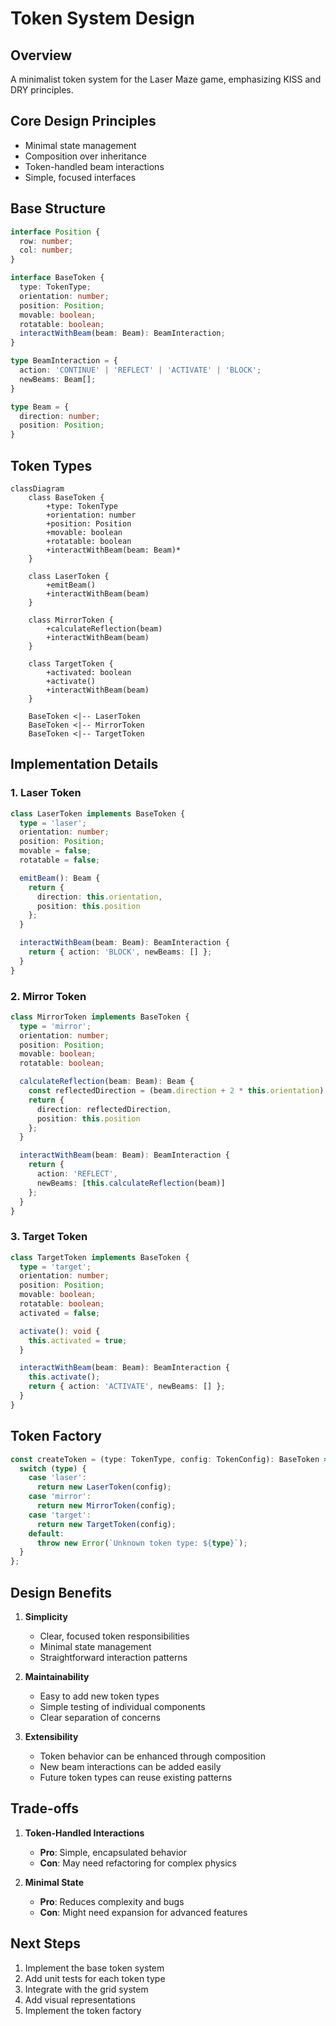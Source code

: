 # Token System Design

## Overview
A minimalist token system for the Laser Maze game, emphasizing KISS and DRY principles.

## Core Design Principles
- Minimal state management
- Composition over inheritance
- Token-handled beam interactions
- Simple, focused interfaces

## Base Structure

```typescript
interface Position {
  row: number;
  col: number;
}

interface BaseToken {
  type: TokenType;
  orientation: number;
  position: Position;
  movable: boolean;
  rotatable: boolean;
  interactWithBeam(beam: Beam): BeamInteraction;
}

type BeamInteraction = {
  action: 'CONTINUE' | 'REFLECT' | 'ACTIVATE' | 'BLOCK';
  newBeams: Beam[];
}

type Beam = {
  direction: number;
  position: Position;
}
```

## Token Types

```mermaid
classDiagram
    class BaseToken {
        +type: TokenType
        +orientation: number
        +position: Position
        +movable: boolean
        +rotatable: boolean
        +interactWithBeam(beam: Beam)*
    }
    
    class LaserToken {
        +emitBeam()
        +interactWithBeam(beam)
    }
    
    class MirrorToken {
        +calculateReflection(beam)
        +interactWithBeam(beam)
    }
    
    class TargetToken {
        +activated: boolean
        +activate()
        +interactWithBeam(beam)
    }
    
    BaseToken <|-- LaserToken
    BaseToken <|-- MirrorToken
    BaseToken <|-- TargetToken
```

## Implementation Details

### 1. Laser Token
```typescript
class LaserToken implements BaseToken {
  type = 'laser';
  orientation: number;
  position: Position;
  movable = false;
  rotatable = false;

  emitBeam(): Beam {
    return {
      direction: this.orientation,
      position: this.position
    };
  }

  interactWithBeam(beam: Beam): BeamInteraction {
    return { action: 'BLOCK', newBeams: [] };
  }
}
```

### 2. Mirror Token
```typescript
class MirrorToken implements BaseToken {
  type = 'mirror';
  orientation: number;
  position: Position;
  movable: boolean;
  rotatable: boolean;

  calculateReflection(beam: Beam): Beam {
    const reflectedDirection = (beam.direction + 2 * this.orientation) % 360;
    return {
      direction: reflectedDirection,
      position: this.position
    };
  }

  interactWithBeam(beam: Beam): BeamInteraction {
    return {
      action: 'REFLECT',
      newBeams: [this.calculateReflection(beam)]
    };
  }
}
```

### 3. Target Token
```typescript
class TargetToken implements BaseToken {
  type = 'target';
  orientation: number;
  position: Position;
  movable: boolean;
  rotatable: boolean;
  activated = false;

  activate(): void {
    this.activated = true;
  }

  interactWithBeam(beam: Beam): BeamInteraction {
    this.activate();
    return { action: 'ACTIVATE', newBeams: [] };
  }
}
```

## Token Factory
```typescript
const createToken = (type: TokenType, config: TokenConfig): BaseToken => {
  switch (type) {
    case 'laser':
      return new LaserToken(config);
    case 'mirror':
      return new MirrorToken(config);
    case 'target':
      return new TargetToken(config);
    default:
      throw new Error(`Unknown token type: ${type}`);
  }
};
```

## Design Benefits
1. **Simplicity**
   - Clear, focused token responsibilities
   - Minimal state management
   - Straightforward interaction patterns

2. **Maintainability**
   - Easy to add new token types
   - Simple testing of individual components
   - Clear separation of concerns

3. **Extensibility**
   - Token behavior can be enhanced through composition
   - New beam interactions can be added easily
   - Future token types can reuse existing patterns

## Trade-offs

1. **Token-Handled Interactions**
   - **Pro**: Simple, encapsulated behavior
   - **Con**: May need refactoring for complex physics

2. **Minimal State**
   - **Pro**: Reduces complexity and bugs
   - **Con**: Might need expansion for advanced features

## Next Steps
1. Implement the base token system
2. Add unit tests for each token type
3. Integrate with the grid system
4. Add visual representations
5. Implement the token factory